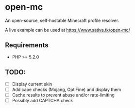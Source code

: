 # open-mc
An open-source, self-hostable Minecraft profile resolver.

A live example can be used at https://www.sativa.tk/open-mc/

## Requirements
- PHP >= 5.2.0

## TODO:
- [ ] Display current skin
- [ ] Add cape checks (Mojang, OptiFine) and display them
- [ ] Cache results to prevent abuse and/or rate-limiting
- [ ] Possibly add CAPTCHA check